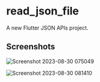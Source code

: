 # read_json_file

A new Flutter JSON APIs project.

## Screenshots
![Screenshot 2023-08-30 075049](https://github.com/KazunguDev/read_json_file_main/assets/88532016/673a4d23-3d01-4821-a321-2699b0fa9661)




![Screenshot 2023-08-30 081410](https://github.com/KazunguDev/read_json_file_main/assets/88532016/c985e7de-e4ab-4ac2-b0df-246ea311894a)
